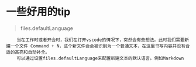 # 一些好用的tip

> files.defaultLanguage

        当在工作时或者开会时，我们在打开vscode的情况下，突然会有些想法。此时我们需要新建一个文件 Command + N，这个新文件会会被识别为一个普通文本，在这里书写内容并没有合适的高亮和自动补全。
        可以通过设置files.defaultLanguage来配置新建文本的默认语言。例如Markdown